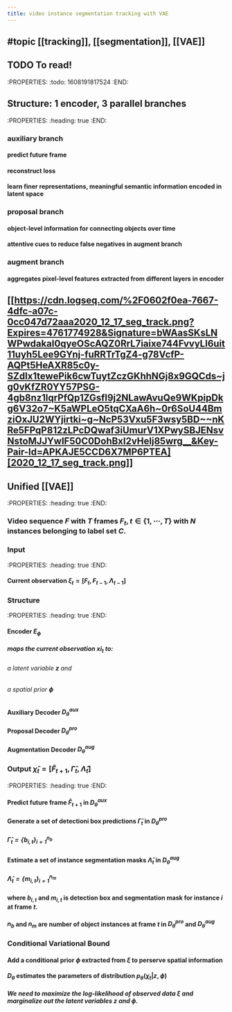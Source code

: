 ```yaml
---
title: video instance segmentation tracking with VAE
---
```


## #topic  [[tracking]], [[segmentation]], [[VAE]]
## TODO  To read!
:PROPERTIES:
:todo: 1608191817524
:END:
## Structure: 1 encoder, 3 parallel branches
:PROPERTIES:
:heading: true
:END:
### auxiliary branch
#### predict future frame
#### reconstruct loss
#### learn finer representations, meaningful semantic information encoded in latent space
### proposal branch
#### object-level information for connecting objects over time
#### attentive cues to reduce false negatives in augment branch
### augment branch
#### aggregates pixel-level features extracted from different layers in encoder
## [[https://cdn.logseq.com/%2F0602f0ea-7667-4dfc-a07c-0cc047d72aaa2020_12_17_seg_track.png?Expires=4761774928&Signature=bWAasSKsLNWPwdakaI0qyeOScAQZ0RrL7iaixe744FvvyLI6uit11uyh5Lee9GYnj-fuRRTrTgZ4-g78VcfP-AQPt5HeAXR85c0y-SZdIx1tewePik6cwTuytZczGKhhNGj8x9GQCds~jg0vKfZR0YY57PSG-4gb8nz1lqrPfQp1ZGsfI9j2NLawAvuQe9WKpipDkg6V32o7~K5aWPLeO5tqCXaA6h~0r6SoU44BmziOxJU2WYjirtki~g~NcP53Vxu5F3wsy5BD~~nKRe5FPqP812zLPcDQwaf3iUmurV1XPwySBJENsvNstoMJJYwIF50C0DohBxI2vHelj85wrg__&Key-Pair-Id=APKAJE5CCD6X7MP6PTEA][2020_12_17_seg_track.png]]
## Unified [[VAE]]
:PROPERTIES:
:heading: true
:END:
### Video sequence $F$ with $T$ frames $F_t, t\in{\{1, \cdots, T\}}$ with $N$ instances belonging to label set $C$.
### Input
:PROPERTIES:
:heading: true
:END:
#### Current observation $\xi_t=[F_t,F_{t-1}, \Lambda_{t-1}]$
### Structure
:PROPERTIES:
:heading: true
:END:
#### Encoder $E_{\phi}$
##### maps the current observation $xi_t$ to:
###### a latent variable $\mathbf{z}$ and
###### a spatial prior $\mathbf{\phi}$
#### Auxiliary Decoder $D_{\theta}^{aux}$
#### Proposal Decoder $D_{\theta}^{pro}$
#### Augmentation Decoder $D_{\theta}^{aug}$
### Output $\hat{\chi}_t=[\hat{F}_{t+1},\hat{\Gamma}_{t},\hat{\Lambda}_t]$
:PROPERTIES:
:heading: true
:END:
#### Predict future frame $\hat{F}_{t+1}$ in $D_{\theta}^{aux}$
#### Generate a set of detectioni box predictions $\hat{\Gamma}_{t}$ in $D_{\theta}^{pro}$
##### $\hat{\Gamma}_{t}=\{b_{i,t}\}^{n_b}_{i=1}$
#### Estimate a set of instance segmentation masks $\hat{\Lambda}_t$ in $D_{\theta}^{aug}$
##### $\hat{\Lambda}_t=\{m_{i,t}\}_{i=1}^{n_m}$
#### where $b_{i,t}$ and $m_{i,t}$ is detection box and segmentation mask for instance $i$ at frame $t$.
#### $n_b$ and $n_m$ are number of object instances at frame $t$ in $D_{\theta}^{pro}$ and $D_{\theta}^{aug}$
### Conditional Variational Bound
#### Add a conditional prior $\phi$ extracted from $\xi$ to perserve spatial information
#### $D_{\theta}$ estimates the parameters of distribution $p_{\theta}(\chi_t|z,\phi)$
##### We need to maximize the log-likelihood of observed data $\xi$ and marginalize out the latent variables $z$ and $\phi$.
#####
